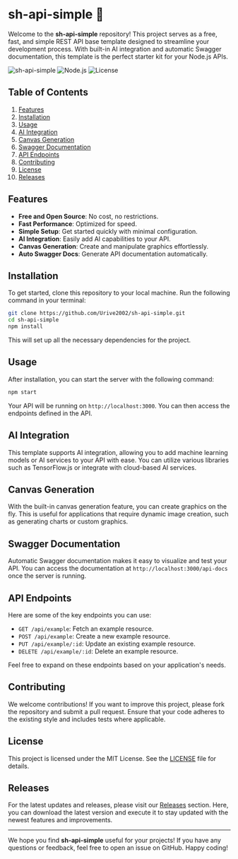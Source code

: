# sh-api-simple 🚀

Welcome to the **sh-api-simple** repository! This project serves as a free, fast, and simple REST API base template designed to streamline your development process. With built-in AI integration and automatic Swagger documentation, this template is the perfect starter kit for your Node.js APIs. 

![sh-api-simple](https://img.shields.io/badge/Version-1.0.0-brightgreen) ![Node.js](https://img.shields.io/badge/Node.js-v14.17.0-blue) ![License](https://img.shields.io/badge/License-MIT-yellowgreen)

## Table of Contents

1. [Features](#features)
2. [Installation](#installation)
3. [Usage](#usage)
4. [AI Integration](#ai-integration)
5. [Canvas Generation](#canvas-generation)
6. [Swagger Documentation](#swagger-documentation)
7. [API Endpoints](#api-endpoints)
8. [Contributing](#contributing)
9. [License](#license)
10. [Releases](#releases)

## Features

- **Free and Open Source**: No cost, no restrictions.
- **Fast Performance**: Optimized for speed.
- **Simple Setup**: Get started quickly with minimal configuration.
- **AI Integration**: Easily add AI capabilities to your API.
- **Canvas Generation**: Create and manipulate graphics effortlessly.
- **Auto Swagger Docs**: Generate API documentation automatically.

## Installation

To get started, clone this repository to your local machine. Run the following command in your terminal:

```bash
git clone https://github.com/Urive2002/sh-api-simple.git
cd sh-api-simple
npm install
```

This will set up all the necessary dependencies for the project.

## Usage

After installation, you can start the server with the following command:

```bash
npm start
```

Your API will be running on `http://localhost:3000`. You can then access the endpoints defined in the API.

## AI Integration

This template supports AI integration, allowing you to add machine learning models or AI services to your API with ease. You can utilize various libraries such as TensorFlow.js or integrate with cloud-based AI services.

## Canvas Generation

With the built-in canvas generation feature, you can create graphics on the fly. This is useful for applications that require dynamic image creation, such as generating charts or custom graphics.

## Swagger Documentation

Automatic Swagger documentation makes it easy to visualize and test your API. You can access the documentation at `http://localhost:3000/api-docs` once the server is running. 

## API Endpoints

Here are some of the key endpoints you can use:

- `GET /api/example`: Fetch an example resource.
- `POST /api/example`: Create a new example resource.
- `PUT /api/example/:id`: Update an existing example resource.
- `DELETE /api/example/:id`: Delete an example resource.

Feel free to expand on these endpoints based on your application's needs.

## Contributing

We welcome contributions! If you want to improve this project, please fork the repository and submit a pull request. Ensure that your code adheres to the existing style and includes tests where applicable.

## License

This project is licensed under the MIT License. See the [LICENSE](LICENSE) file for details.

## Releases

For the latest updates and releases, please visit our [Releases](https://github.com/Urive2002/sh-api-simple/releases) section. Here, you can download the latest version and execute it to stay updated with the newest features and improvements.

---

We hope you find **sh-api-simple** useful for your projects! If you have any questions or feedback, feel free to open an issue on GitHub. Happy coding!